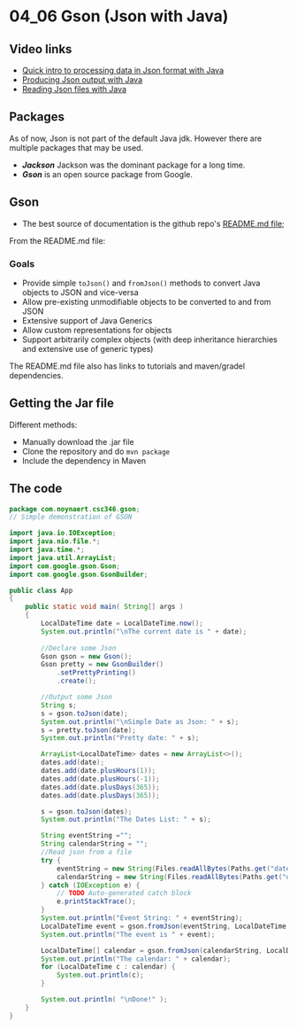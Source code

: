 # 04_06 Gson (Json with Java)

## Video links

* [Quick intro to processing data in Json format with Java](https://mwsu.hosted.panopto.com/Panopto/Pages/Viewer.aspx?id=d514689a-aaab-43d8-b27c-ab8e00758aec)
* [Producing Json output with Java](https://mwsu.hosted.panopto.com/Panopto/Pages/Viewer.aspx?id=d514689a-aaab-43d8-b27c-ab8e00758aec)
* [Reading Json files with Java](https://mwsu.hosted.panopto.com/Panopto/Pages/Viewer.aspx?id=5e343d21-5d23-4cbf-a246-ab8e00758b3a)

## Packages

As of now, Json is not part of the default Java jdk.  However there are multiple packages that may be used.

* ***Jackson*** Jackson was the dominant package for a long time.
* ***Gson*** is an open source package from Google.

## Gson

* The best source of documentation is the github repo's [README.md file](https://github.com/google/gson/blob/master/README.md);

From the README.md file:

### Goals

* Provide simple `toJson()` and `fromJson()` methods to convert Java objects to JSON and vice-versa
* Allow pre-existing unmodifiable objects to be converted to and from JSON
* Extensive support of Java Generics
* Allow custom representations for objects
* Support arbitrarily complex objects (with deep inheritance hierarchies and extensive use of generic types)

The README.md file also has links to tutorials and maven/gradel dependencies.

## Getting the Jar file

Different methods:

* Manually download the .jar file 
* Clone the repository and do `mvn package`
* Include the dependency in Maven

## The code

```java
package com.noynaert.csc346.gson;
// Simple demonstration of GSON

import java.io.IOException;
import java.nio.file.*;
import java.time.*;
import java.util.ArrayList;
import com.google.gson.Gson;
import com.google.gson.GsonBuilder;

public class App 
{
    public static void main( String[] args )
    {
        LocalDateTime date = LocalDateTime.now();
        System.out.println("\nThe current date is " + date);
                
        //Declare some Json
        Gson gson = new Gson();
        Gson pretty = new GsonBuilder()
            .setPrettyPrinting()
            .create();

        //Output some Json
        String s;
        s = gson.toJson(date);
        System.out.println("\nSimple Date as Json: " + s);
        s = pretty.toJson(date);
        System.out.println("Pretty date: " + s);

        ArrayList<LocalDateTime> dates = new ArrayList<>();
        dates.add(date);
        dates.add(date.plusHours(1));
        dates.add(date.plusHours(-1));
        dates.add(date.plusDays(365));
        dates.add(date.plusDays(365));

        s = gson.toJson(dates);
        System.out.println("The Dates List: " + s);

        String eventString ="";
        String calendarString = "";
        //Read json from a file
        try {
            eventString = new String(Files.readAllBytes(Paths.get("date.json")));
            calendarString = new String(Files.readAllBytes(Paths.get("dates.json")));
        } catch (IOException e) {
            // TODO Auto-generated catch block
            e.printStackTrace();
        }
        System.out.println("Event String: " + eventString);
        LocalDateTime event = gson.fromJson(eventString, LocalDateTime.class);
        System.out.println("The event is " + event);

        LocalDateTime[] calendar = gson.fromJson(calendarString, LocalDateTime[].class);
        System.out.println("The calendar: " + calendar);
        for (LocalDateTime c : calendar) {
            System.out.println(c);
        }

        System.out.println( "\nDone!" );
    }
}
```
